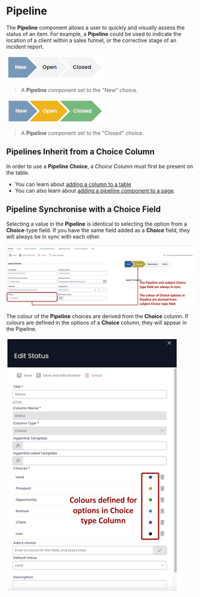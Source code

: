 # Pipeline

The **Pipeline** component allows a user to quickly and visually assess the status of an item. For example, a **Pipeline** could be used to indicate the location of a client within a sales funnel, or the corrective stage of an incident report.

![A screenshot of an example pipeline component. The pipeline consists of three large and stylised arrows that flow into each other. Each arrow has a word on it: "New", "Open", and "Closed". In this example, the "New" arrow is coloured with blue, whereas the "Open" and "Closed" arrows in the pipeline are grey. This indicates that the pipeline is at the first "New" step.](<Pipeline Example 1.png>)

> A **Pipeline** component set to the "New" choice.

![A screenshot of an example pipeline component. The pipeline consists of three large and stylised arrows that flow into each other. Each arrow has a word on it: "New", "Open", and "Closed". In this example, the "New" arrow is coloured with blue, the "Open" arrow is coloured with yellow, and the "Closed" arrow is coloured with green. This indicates that the pipeline has reached the end, as "Closed" is coloured.](<Pipeline Example 2.png>)

> A **Pipeline** component set to the "Closed" choice.

## Pipelines Inherit from a Choice Column

In order to use a **Pipeline Choice**, a *Choice Column* must first be present on the table.
- You can learn about [adding a column to a table](</docs/Rapid/4-Keyper Manual/2-Designer/1-Tables/5-Table Configuration Guides/how-to-add-columns-to-a-data-table/how-to-add-columns-to-a-data-table.md>)
- You can also learn about [adding a pipeline component to a page](</docs/Rapid/4-Keyper Manual/2-Designer/2-Pages/3-Components/pipeline/pipeline.md>).

## Pipeline Synchronise with a Choice Field

Selecting a value in the **Pipeline** is identical to selecting the option from a **Choice**-type field. If you have the same field added as a **Choice** field, they will always be in sync with each other. 

![Pipeline with a choice field](<Pipeline with a choice field.png>)

The colour of the **Pipeline** choices are derived from the **Choice** column. If colours are defined in the options of a **Choice** column, they will appear in the Pipeline.  

![Choice field colour configuration](<Choice field colour configuration.png>)